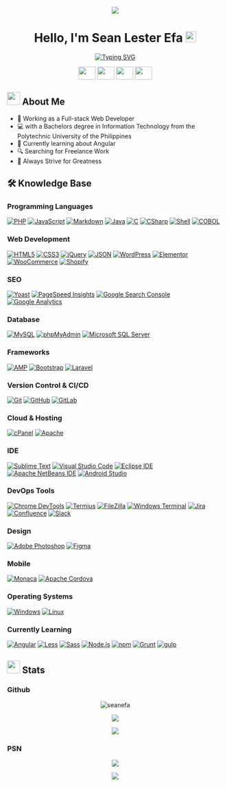 <p align="center">
	<img src="https://capsule-render.vercel.app/api?type=waving&height=100&color=gradient&section=header"/>
</p>

<h1 align="center">Hello, I'm Sean Lester Efa <img src="https://media.giphy.com/media/hvRJCLFzcasrR4ia7z/giphy.gif" width="25px"></h1>

<p align="center">
	<a href="https://git.io/typing-svg"><img src="https://readme-typing-svg.herokuapp.com?font=Fredoka&size=30&pause=1000&color=000000&center=true&vCenter=true&random=false&width=435&lines=Full-stack+Web+Developer;Freelancer;Gamer" alt="Typing SVG" /></a>
</p>

<p align="center">
	<a href="https://ph.linkedin.com/in/seanlesterefa" target="blank"><img align="center" src="https://cdn.jsdelivr.net/npm/simple-icons@3.0.1/icons/linkedin.svg" height="30" width="40" /></a>
	<a href="https://www.facebook.com/seanlester.efa/" target="blank"><img align="center" src="https://cdn.jsdelivr.net/npm/simple-icons@3.0.1/icons/facebook.svg" height="30" width="40" /></a>
	<a href = "https://github.com/seanefa"><img align="center" src="https://simpleicons.org/icons/github.svg" height="30" width="40" /></a>
	<a href = "https://seanefa.github.io/my-portfolio/"><img align="center" src="https://simpleicons.org/icons/readme.svg" height="30" width="40" /></a>
</p>

## <picture><img src = "https://github.com/7oSkaaa/7oSkaaa/blob/main/Images/about_me.gif?raw=true" width = 30px></picture> About Me
- 💼 Working as a Full-stack Web Developer
- 💻 with a Bachelors degree in Information Technology from the Polytechnic University of the Philippines
- 🌱 Currently learning about Angular
- 🔍 Searching for Freelance Work
- 🚀 Always Strive for Greatness

## 🛠️ Knowledge Base
### Programming Languages
<a href="https://php.net" target="_blank"><img src="https://img.shields.io/badge/PHP-777BB4?style=for-the-badge&logo=php&logoColor=FFFFFF" alt="PHP" /></a>
<a href="https://developer.mozilla.org/en-US/docs/Web/JavaScript" target="_blank"><img src="https://img.shields.io/badge/JavaScript-F7DF1E?style=for-the-badge&logo=javascript&logoColor=FFFFFF" alt="JavaScript" /></a>
<a href="https://www.markdownguide.org/" target="_blank"><img src="https://img.shields.io/badge/Markdown-000000?style=for-the-badge&logo=markdown&logoColor=FFFFFF" alt="Markdown" /></a>
<a href="https://www.w3schools.com/c/c_intro.php?external_link=true" target="_blank"><img src="https://img.shields.io/badge/Java-437291?style=for-the-badge&logo=openjdk&logoColor=FFFFFF" alt="Java" /></a>
<a href="https://www.w3schools.com/c/c_intro.php?external_link=true" target="_blank"><img src="https://img.shields.io/badge/C-A8B9CC?style=for-the-badge&logo=c&logoColor=FFFFFF" alt="C" /></a>
<a href="https://learn.microsoft.com/en-us/dotnet/csharp/" target="_blank"><img src="https://img.shields.io/badge/CSharp-512BD4?style=for-the-badge&logo=csharp&logoColor=FFFFFF" alt="CSharp" /></a>
<a href="https://www.shellscript.sh/" target="_blank"><img src="https://img.shields.io/badge/Shell-5391FE?style=for-the-badge&logo=powershell&logoColor=FFFFFF" alt="Shell" /></a>
<a href="https://www.techtarget.com/searchitoperations/definition/COBOL-Common-Business-Oriented-Language" target="_blank"><img src="https://img.shields.io/badge/COBOL-gray?style=for-the-badge&logoColor=FFFFFF" alt="COBOL" /></a>

### Web Development
<a href="https://html.spec.whatwg.org/multipage/" target="_blank"><img src="https://img.shields.io/badge/HTML5-E34F26?style=for-the-badge&logo=html5&logoColor=FFFFFF" alt="HTML5" /></a>
<a href="https://www.w3.org/Style/CSS" target="_blank"><img src="https://img.shields.io/badge/CSS3-1572B6?style=for-the-badge&logo=css3&logoColor=FFFFFF" alt="CSS3" /></a>
<a href="https://jquery.com/" target="_blank"><img src="https://img.shields.io/badge/jQuery-0769AD?style=for-the-badge&logo=jquery&logoColor=FFFFFF" alt="jQuery" /></a>
<a href="https://www.json.org/json-en.html" target="_blank"><img src="https://img.shields.io/badge/JSON-000000?style=for-the-badge&logo=json&logoColor=FFFFFF" alt="JSON" /></a>
<a href="https://wordpress.com/" target="_blank"><img src="https://img.shields.io/badge/WordPress-21759B?style=for-the-badge&logo=wordpress&logoColor=FFFFFF" alt="WordPress" /></a>
<a href="https://elementor.com/" target="_blank"><img src="https://img.shields.io/badge/Elementor-92003B?style=for-the-badge&logo=elementor&logoColor=FFFFFF" alt="Elementor" /></a>
<a href="https://woo.com/" target="_blank"><img src="https://img.shields.io/badge/WooCommerce-96588A?style=for-the-badge&logo=woocommerce&logoColor=FFFFFF" alt="WooCommerce" /></a>
<a href="https://www.shopify.com/" target="_blank"><img src="https://img.shields.io/badge/Shopify-7AB55C?style=for-the-badge&logo=shopify&logoColor=FFFFFF" alt="Shopify" /></a>


### SEO
<a href="https://yoast.com/" target="_blank"><img src="https://img.shields.io/badge/Yoast-A61E69?style=for-the-badge&logo=yoast&logoColor=FFFFFF" alt="Yoast" /></a>
<a href="https://pagespeed.web.dev/" target="_blank"><img src="https://img.shields.io/badge/PageSpeed%20Insights-4285F4?style=for-the-badge&logo=pagespeedinsights&logoColor=FFFFFF" alt="PageSpeed Insights" /></a>
<a href="https://search.google.com/search-console/about" target="_blank"><img src="https://img.shields.io/badge/Google%20Search%20Console-458CF5?style=for-the-badge&logo=googlesearchconsole&logoColor=FFFFFF" alt="Google Search Console" /></a>
<a href="https://developers.google.com/analytics/learn" target="_blank"><img src="https://img.shields.io/badge/Google%20Analytics-E37400?style=for-the-badge&logo=googleanalytics&logoColor=FFFFFF" alt="Google Analytics" /></a>

### Database
<a href="https://www.mysql.com/" target="_blank"><img src="https://img.shields.io/badge/MySQL-4479A1?style=for-the-badge&logo=mysql&logoColor=FFFFFF" alt="MySQL" /></a>
<a href="https://www.phpmyadmin.net/" target="_blank"><img src="https://img.shields.io/badge/phpMyAdmin-6C78AF?style=for-the-badge&logo=phpmyadmin&logoColor=FFFFFF" alt="phpMyAdmin" /></a>
<a href="https://www.microsoft.com/en-us/sql-server/" target="_blank"><img src="https://img.shields.io/badge/Microsoft%20SQL%20Server-CC2927?style=for-the-badge&logo=microsoftsqlserver&logoColor=FFFFFF" alt="Microsoft SQL Server" /></a>

### Frameworks
<a href="https://amp.dev/" target="_blank"><img src="https://img.shields.io/badge/AMP-005AF0?style=for-the-badge&logo=amp&logoColor=FFFFFF" alt="AMP" /></a>
<a href="https://getbootstrap.com/" target="_blank"><img src="https://img.shields.io/badge/Bootstrap-7952B3?style=for-the-badge&logo=bootstrap&logoColor=FFFFFF" alt="Bootstrap" /></a>
<a href="https://laravel.com" target="_blank"><img src="https://img.shields.io/badge/Laravel-FF2D20?style=for-the-badge&logo=laravel&logoColor=FFFFFF" alt="Laravel" /></a>

### Version Control & CI/CD
<a href="https://git-scm.com/" target="_blank"><img src="https://img.shields.io/badge/Git-F05032?style=for-the-badge&logo=git&logoColor=FFFFFF" alt="Git" /></a>
<a href="https://github.com/" target="_blank"><img src="https://img.shields.io/badge/GitHub-181717?style=for-the-badge&logo=github&logoColor=FFFFFF" alt="GitHub" /></a>
<a href="https://gitlab.com/" target="_blank"><img src="https://img.shields.io/badge/GitLab-FC6D26?style=for-the-badge&logo=gitlab&logoColor=FFFFFF" alt="GitLab" /></a>

### Cloud & Hosting
<a href="https://cpanel.net/" target="_blank"><img src="https://img.shields.io/badge/cPanel-FF6C2C?style=for-the-badge&logo=cpanel&logoColor=FFFFFF" alt="cPanel" /></a>
<a href="https://httpd.apache.org/" target="_blank"><img src="https://img.shields.io/badge/Apache-D22128?style=for-the-badge&logo=apache&logoColor=FFFFFF" alt="Apache" /></a>

### IDE
<a href="https://www.sublimetext.com/" target="_blank"><img src="https://img.shields.io/badge/Sublime%20Text-FF9800?style=for-the-badge&logo=sublimetext&logoColor=FFFFFF" alt="Sublime Text" /></a>
<a href="https://code.visualstudio.com/" target="_blank"><img src="https://img.shields.io/badge/Visual%20Studio%20Code-007ACC?style=for-the-badge&logo=visualstudiocode&logoColor=FFFFFF" alt="Visual Studio Code" /></a>
<a href="https://www.eclipse.org/ide/" target="_blank"><img src="https://img.shields.io/badge/Eclipse%20IDE-2C2255?style=for-the-badge&logo=eclipseide&logoColor=FFFFFF" alt="Eclipse IDE" /></a>
<a href="https://netbeans.apache.org/front/main/index.html" target="_blank"><img src="https://img.shields.io/badge/Apache%20NetBeans%20IDE-1B6AC6?style=for-the-badge&logo=apachenetbeanside&logoColor=FFFFFF" alt="Apache NetBeans IDE" /></a>
<a href="https://developer.android.com/studio" target="_blank"><img src="https://img.shields.io/badge/Android%20Studio-3DDC84?style=for-the-badge&logo=androidstudio&logoColor=FFFFFF" alt="Android Studio" /></a>

### DevOps Tools
<a href="https://developer.chrome.com/docs/devtools" target="_blank"><img src="https://img.shields.io/badge/Chrome%20DevTools-4285F4?style=for-the-badge&logo=googlechrome&logoColor=FFFFFF" alt="Chrome DevTools" /></a>
<a href="https://termius.com/" target="_blank"><img src="https://img.shields.io/badge/Termius-000000?style=for-the-badge&logo=termius&logoColor=FFFFFF" alt="Termius" /></a>
<a href="https://filezilla-project.org/filezilla_pro.php" target="_blank"><img src="https://img.shields.io/badge/FileZilla-BF0000?style=for-the-badge&logo=filezilla&logoColor=FFFFFF" alt="FileZilla" /></a>
<a href="https://apps.microsoft.com/detail/9n0dx20hk701?hl=en-US&gl=US" target="_blank"><img src="https://img.shields.io/badge/Windows%20Terminal-4D4D4D?style=for-the-badge&logo=windowsterminal&logoColor=FFFFFF" alt="Windows Terminal" /></a>
<a href="https://www.atlassian.com/software/jira/guides/getting-started/introduction#what-is-jira-software" target="_blank"><img src="https://img.shields.io/badge/Jira-0052CC?style=for-the-badge&logo=jira&logoColor=FFFFFF" alt="Jira" /></a>
<a href="https://www.atlassian.com/software/confluence" target="_blank"><img src="https://img.shields.io/badge/Confluence-172B4D?style=for-the-badge&logo=confluence&logoColor=FFFFFF" alt="Confluence" /></a>
<a href="https://slack.com/" target="_blank"><img src="https://img.shields.io/badge/Slack-4A154B?style=for-the-badge&logo=slack&logoColor=FFFFFF" alt="Slack" /></a>

### Design
<a href="https://www.adobe.com/ph_en/products/photoshop.html" target="_blank"><img src="https://img.shields.io/badge/Adobe%20Photoshop-31A8FF?style=for-the-badge&logo=adobephotoshop&logoColor=FFFFFF" alt="Adobe Photoshop" /></a>
<a href="https://www.figma.com/" target="_blank"><img src="https://img.shields.io/badge/Figma-F24E1E?style=for-the-badge&logo=figma&logoColor=FFFFFF" alt="Figma" /></a>

### Mobile
<a href="https://monaca.io/" target="_blank"><img src="https://img.shields.io/badge/Monaca-4285F4?style=for-the-badge&logoColor=FFFFFF" alt="Monaca" /></a>
<a href="https://cordova.apache.org/" target="_blank"><img src="https://img.shields.io/badge/Apache%20Cordova-E8E8E8?style=for-the-badge&logo=apachecordova&logoColor=FFFFFF" alt="Apache Cordova" /></a>

### Operating Systems
<a href="https://www.microsoft.com/en-us/windows" target="_blank"><img src="https://img.shields.io/badge/Windows-0078D4?style=for-the-badge&logo=windows&logoColor=FFFFFF" alt="Windows" /></a>
<a href="https://www.linux.org/" target="_blank"><img src="https://img.shields.io/badge/Linux-FCC624?style=for-the-badge&logo=linux&logoColor=FFFFFF" alt="Linux" /></a>

### Currently Learning
<a href="https://angular.io/" target="_blank"><img src="https://img.shields.io/badge/Angular-c3002f?style=for-the-badge&logo=angular&logoColor=FFFFFF" alt="Angular" /></a>
<a href="https://lesscss.org/" target="_blank"><img src="https://img.shields.io/badge/Less-1D365D?style=for-the-badge&logo=less&logoColor=FFFFFF" alt="Less" /></a>
<a href="https://sass-lang.com/" target="_blank"><img src="https://img.shields.io/badge/Sass-CC6699?style=for-the-badge&logo=sass&logoColor=FFFFFF" alt="Sass" /></a>
<a href="https://nodejs.org/en" target="_blank"><img src="https://img.shields.io/badge/Node.js-339933?style=for-the-badge&logo=nodedotjs&logoColor=FFFFFF" alt="Node.js" /></a>
<a href="https://www.npmjs.com/" target="_blank"><img src="https://img.shields.io/badge/npm-CB3837?style=for-the-badge&logo=npm&logoColor=FFFFFF" alt="npm" /></a>
<a href="https://gruntjs.com/" target="_blank"><img src="https://img.shields.io/badge/Grunt-FAA918?style=for-the-badge&logo=grunt&logoColor=FFFFFF" alt="Grunt" /></a>
<a href="https://gulpjs.com/" target="_blank"><img src="https://img.shields.io/badge/gulp-CF4647?style=for-the-badge&logo=gulp&logoColor=FFFFFF" alt="gulp" /></a>

## <picture> <img src = "https://github.com/7oSkaaa/7oSkaaa/blob/main/Images/Statistics.gif?raw=true" width = 30px>  </picture> Stats

### Github
<p align="center">
	<img src="https://api.visitorbadge.io/api/visitors?path=https%3A%2F%2Fgithub.com%2Fseanefa&countColor=%23139bb4" alt="seanefa" />
</p>
<p align='center'>
	<img src="https://github-readme-streak-stats.herokuapp.com/?user=seanefa&theme=vue-dark&hide_border=true">
</p>
<p align='center'>
	<img src="https://github-readme-stats.vercel.app/api/top-langs/?username=seanefa&theme=vue-dark&show_icons=true&hide_border=true&layout=compact">
</p>

### PSN
<p align='center'>
	<a href="https://psnprofiles.com/LakerGeek06"><img src="https://card.psnprofiles.com/1/LakerGeek06.png" border="0"></a>
</p>

<p align="center">
  <img src="https://capsule-render.vercel.app/api?type=waving&height=100&color=gradient&section=footer"/>
</p>